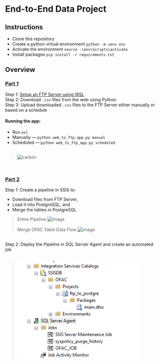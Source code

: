 # End-to-End Data Project

## Instructions
- Clone this repository
- Create a python virtual environment
`python -m venv env`
- Activate the environment
`source .\env\Scripts\activate`
- Install packages
`pip install -r requirements.txt`

## Overview
### [Part 1](https://www.youtube.com/watch?v=j7fNG-V4aGE)
Step 1: [Setup an FTP Server using WSL](https://tinyurl.com/wslconfig) <br> 
Step 2: Download `.csv` files from the web using Python<br>
Step 3: Upload downloaded `.csv` files to the FTP Server either manually or based on a schedule <br>

#### Running the app:
- Run `wsl`
- Manually — `python web_to_ftp_app.py manual`
- Scheduled — `python web_to_ftp_app.py scheduled` <br> <br>
> ![carbon](https://github.com/user-attachments/assets/74c1c7bf-b01a-4045-9bc0-9d31e2c12d0b)

<br>

### [Part 2](https://www.youtube.com/watch?v=m2DD-RvT-nA)
Step 1: Create a pipeline in SSIS to:
- Download files from FTP Server, 
- Load it into PostgreSQL, and
- Merge the tables in PostgreSQL
> Entire Pipeline
> ![image](https://github.com/user-attachments/assets/6d860e8b-a67a-47dc-9f63-2a4cb12d5385)
<br><br> Merge OFAC Table Data Flow
> ![image](https://github.com/user-attachments/assets/985fd673-af91-4267-8df7-f390ae2d36db) 

<br>
Step 2: Deploy the Pipeline in SQL Server Agent and create an automated job <br> <br>
<blockquote>
  <img src="https://raw.githubusercontent.com/gryAI/End-to-End-Data-Project/main/img/deployment.png" width="400" />
</blockquote>










 
